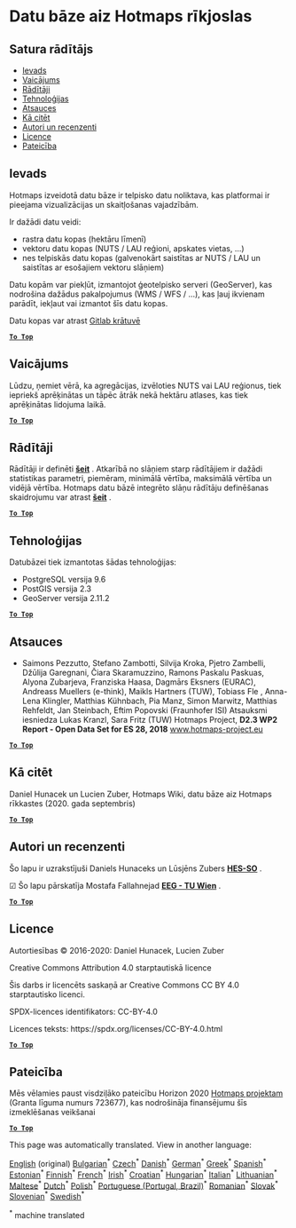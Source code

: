 <h1><a class="anchor" id="database-behind-the-hotmaps-toolbox" href="#database-behind-the-hotmaps-toolbox"><i class="fa fa-link"></i></a>Datu bāze aiz Hotmaps rīkjoslas</h1><h2><a class="anchor" id="table-of-contents" href="#table-of-contents"><i class="fa fa-link"></i></a> Satura rādītājs</h2><ul><li> <a href="#introduction">Ievads</a></li><li> <a href="#query">Vaicājums</a></li><li> <a href="#indicators">Rādītāji</a></li><li> <a href="#technologies">Tehnoloģijas</a></li><li> <a href="#references">Atsauces</a></li><li> <a href="#how-to-cite">Kā citēt</a></li><li> <a href="#authors-and-reviewers">Autori un recenzenti</a></li><li> <a href="#license">Licence</a></li><li> <a href="#acknowledgement">Pateicība</a></li></ul><h2><a class="anchor" id="introduction" href="#introduction"><i class="fa fa-link"></i></a> Ievads</h2><p> Hotmaps izveidotā datu bāze ir telpisko datu noliktava, kas platformai ir pieejama vizualizācijas un skaitļošanas vajadzībām.</p><p> Ir dažādi datu veidi:</p><ul><li> rastra datu kopas (hektāru līmenī)</li><li> vektoru datu kopas (NUTS / LAU reģioni, apskates vietas, ...)</li><li> nes telpiskās datu kopas (galvenokārt saistītas ar NUTS / LAU un saistītas ar esošajiem vektoru slāņiem)</li></ul><p> Datu kopām var piekļūt, izmantojot ģeotelpisko serveri (GeoServer), kas nodrošina dažādus pakalpojumus (WMS / WFS / ...), kas ļauj ikvienam parādīt, iekļaut vai izmantot šīs datu kopas.</p><p> Datu kopas var atrast <a href="https://gitlab.com/hotmaps">Gitlab krātuvē</a></p><p> <a href="#table-of-contents"><strong><code>To Top</code></strong></a></p><h2><a class="anchor" id="query" href="#query"><i class="fa fa-link"></i></a> Vaicājums</h2><p> Lūdzu, ņemiet vērā, ka agregācijas, izvēloties NUTS vai LAU reģionus, tiek iepriekš aprēķinātas un tāpēc ātrāk nekā hektāru atlases, kas tiek aprēķinātas lidojuma laikā.</p><p> <a href="#table-of-contents"><strong><code>To Top</code></strong></a></p><h2><a class="anchor" id="indicators" href="#indicators"><i class="fa fa-link"></i></a> Rādītāji</h2><p> Rādītāji ir definēti <strong><a href="https://github.com/HotMaps/Hotmaps-toolbox-service/blob/develop/api/app/models/indicators.py">šeit</a></strong> . Atkarībā no slāņiem starp rādītājiem ir dažādi statistikas parametri, piemēram, minimālā vērtība, maksimālā vērtība un vidējā vērtība. Hotmaps datu bāzē integrēto slāņu rādītāju definēšanas skaidrojumu var atrast <strong><a href="https://github.com/HotMaps/Hotmaps-toolbox-service/blob/develop/api/app/models/INDICATORS.md">šeit</a></strong> .</p><p> <a href="#table-of-contents"><strong><code>To Top</code></strong></a></p><h2><a class="anchor" id="technologies" href="#technologies"><i class="fa fa-link"></i></a> Tehnoloģijas</h2><p> Datubāzei tiek izmantotas šādas tehnoloģijas:</p><ul><li> PostgreSQL versija 9.6</li><li> PostGIS versija 2.3</li><li> GeoServer versija 2.11.2</li></ul><p> <a href="#table-of-contents"><strong><code>To Top</code></strong></a></p><h2><a class="anchor" id="references" href="#references"><i class="fa fa-link"></i></a> Atsauces</h2><ul><li> Saimons Pezzutto, Stefano Zambotti, Silvija Kroka, Pjetro Zambelli, Džūlija Garegnani, Čiara Skaramuzzino, Ramons Paskalu Paskuas, Alyona Zubarjeva, Franziska Haasa, Dagmārs Eksners (EURAC), Andreass Muellers (e-think), Maikls Hartners (TUW), Tobiass Fle , Anna-Lena Klingler, Matthias Kühnbach, Pia Manz, Simon Marwitz, Matthias Rehfeldt, Jan Steinbach, Eftim Popovski (Fraunhofer ISI) Atsauksmi iesniedza Lukas Kranzl, Sara Fritz (TUW) Hotmaps Project, <strong>D2.3 WP2 Report - Open Data Set for ES 28, 2018</strong> <a href="http://www.hotmaps-project.eu/wp-content/uploads/2018/05/D2.3-Hotmaps_FINAL-VERSION_for-upload.pdf">www.hotmaps-project.eu</a></li></ul><p> <a href="#table-of-contents"><strong><code>To Top</code></strong></a></p><h2><a class="anchor" id="how-to-cite" href="#how-to-cite"><i class="fa fa-link"></i></a> Kā citēt</h2><p> Daniel Hunacek un Lucien Zuber, Hotmaps Wiki, datu bāze aiz Hotmaps rīkkastes (2020. gada septembris)</p><p> <a href="#table-of-contents"><strong><code>To Top</code></strong></a></p><h2><a class="anchor" id="authors-and-reviewers" href="#authors-and-reviewers"><i class="fa fa-link"></i></a> Autori un recenzenti</h2><p> Šo lapu ir uzrakstījuši Daniels Hunaceks un Lūsjēns Zubers <strong><a href="https://www.hevs.ch">HES-SO</a></strong> .</p><p> ☑ Šo lapu pārskatīja Mostafa Fallahnejad <strong><a href="https://eeg.tuwien.ac.at/">EEG - TU Wien</a></strong> .</p><p> <a href="#table-of-contents"><strong><code>To Top</code></strong></a></p><h2><a class="anchor" id="license" href="#license"><i class="fa fa-link"></i></a> Licence</h2><p> Autortiesības © 2016-2020: Daniel Hunacek, Lucien Zuber</p><p> Creative Commons Attribution 4.0 starptautiskā licence</p><p> Šis darbs ir licencēts saskaņā ar Creative Commons CC BY 4.0 starptautisko licenci.</p><p> SPDX-licences identifikators: CC-BY-4.0</p><p> Licences teksts: https://spdx.org/licenses/CC-BY-4.0.html</p><p> <a href="#table-of-contents"><strong><code>To Top</code></strong></a></p><h2><a class="anchor" id="acknowledgement" href="#acknowledgement"><i class="fa fa-link"></i></a> Pateicība</h2><p> Mēs vēlamies paust visdziļāko pateicību Horizon 2020 <a href="https://www.hotmaps-project.eu">Hotmaps projektam</a> (Granta līguma numurs 723677), kas nodrošināja finansējumu šīs izmeklēšanas veikšanai</p><p> <a href="#table-of-contents"><strong><code>To Top</code></strong></a></p>
<!--- THIS IS A SUPER UNIQUE IDENTIFIER -->

This page was automatically translated. View in another language:

[English](../en/Database-behind-the-Hotmaps-toolbox) (original) [Bulgarian](../bg/Database-behind-the-Hotmaps-toolbox)<sup>\*</sup> [Czech](../cs/Database-behind-the-Hotmaps-toolbox)<sup>\*</sup> [Danish](../da/Database-behind-the-Hotmaps-toolbox)<sup>\*</sup> [German](../de/Database-behind-the-Hotmaps-toolbox)<sup>\*</sup> [Greek](../el/Database-behind-the-Hotmaps-toolbox)<sup>\*</sup> [Spanish](../es/Database-behind-the-Hotmaps-toolbox)<sup>\*</sup> [Estonian](../et/Database-behind-the-Hotmaps-toolbox)<sup>\*</sup> [Finnish](../fi/Database-behind-the-Hotmaps-toolbox)<sup>\*</sup> [French](../fr/Database-behind-the-Hotmaps-toolbox)<sup>\*</sup> [Irish](../ga/Database-behind-the-Hotmaps-toolbox)<sup>\*</sup> [Croatian](../hr/Database-behind-the-Hotmaps-toolbox)<sup>\*</sup> [Hungarian](../hu/Database-behind-the-Hotmaps-toolbox)<sup>\*</sup> [Italian](../it/Database-behind-the-Hotmaps-toolbox)<sup>\*</sup> [Lithuanian](../lt/Database-behind-the-Hotmaps-toolbox)<sup>\*</sup>  [Maltese](../mt/Database-behind-the-Hotmaps-toolbox)<sup>\*</sup> [Dutch](../nl/Database-behind-the-Hotmaps-toolbox)<sup>\*</sup> [Polish](../pl/Database-behind-the-Hotmaps-toolbox)<sup>\*</sup> [Portuguese (Portugal, Brazil)](../pt/Database-behind-the-Hotmaps-toolbox)<sup>\*</sup> [Romanian](../ro/Database-behind-the-Hotmaps-toolbox)<sup>\*</sup> [Slovak](../sk/Database-behind-the-Hotmaps-toolbox)<sup>\*</sup> [Slovenian](../sl/Database-behind-the-Hotmaps-toolbox)<sup>\*</sup> [Swedish](../sv/Database-behind-the-Hotmaps-toolbox)<sup>\*</sup> 

<sup>\*</sup> machine translated
